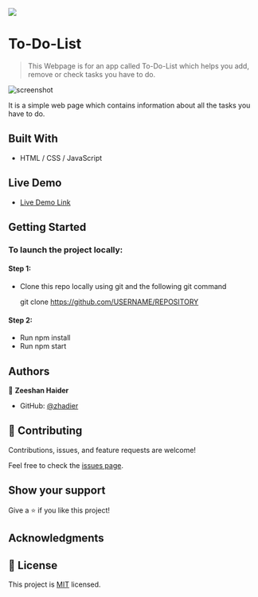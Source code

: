![](https://img.shields.io/badge/Microverse-blueviolet)

# To-Do-List

> This Webpage is for an app called To-Do-List which helps you add, remove or check tasks you have to do.

![screenshot](https://user-images.githubusercontent.com/90556221/149033173-5d8a0805-453f-44a5-a69f-3bff67e844ac.png)

It is a simple web page which contains information about all the tasks you have to do.

## Built With

- HTML / CSS / JavaScript

## Live Demo

- [Live Demo Link]()

## Getting Started

### To launch the project locally:

#### Step 1:

- Clone this repo locally using git and the following git command

  git clone https://github.com/USERNAME/REPOSITORY

#### Step 2:

- Run npm install
- Run npm start 

## Authors

👤 **Zeeshan Haider**

- GitHub: [@zhadier](https://github.com/zhadier)

## 🤝 Contributing

Contributions, issues, and feature requests are welcome!

Feel free to check the [issues page](../../issues/).

## Show your support

Give a ⭐️ if you like this project!

## Acknowledgments

## 📝 License

This project is [MIT](./MIT.md) licensed.
